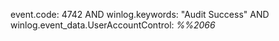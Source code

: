 event.code: 4742 AND winlog.keywords: "Audit Success" AND winlog.event_data.UserAccountControl: *%%2066*
